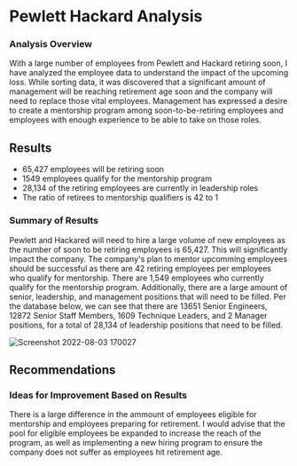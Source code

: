 # Pewlett Hackard Analysis
### Analysis Overview
With a large number of employees from Pewlett and Hackard retiring soon, I have analyzed the employee data to understand the impact of the upcoming loss. While sorting data, it was discovered that a significant amount of management will be reaching retirement age soon and the company will need to replace those vital employees. Management has expressed a desire to create a mentorship program among soon-to-be-retiring employees and employees with enough experience to be able to take on those roles.

## Results

* 65,427 employees will be retiring soon
* 1549 employees qualify for the mentorship program
* 28,134 of the retiring employees are currently in leadership roles
* The ratio of retirees to mentorship qualifiers is 42 to 1

### Summary of Results

Pewlett and Hackared will need to hire a large volume of new employees as the number of soon to be retiring employees is 65,427. This will significantly impact the company.
The company's plan to mentor upcomming employees should be successful as there are 42 retiring employees per employees who qualify for mentorship.
There are 1,549 employees who currently qualify for the mentorship program.
Additionally, there are a large amount of senior, leadership, and management positions that will need to be filled. Per the database below, we can see that there are 13651	Senior Engineers, 12872	Senior Staff Members, 1609	Technique Leaders, and 2	Manager positions, for a total of 28,134 of leadership positions that need to be filled.

![Screenshot 2022-08-03 170027](https://user-images.githubusercontent.com/107223650/182740072-160710e6-7bc3-401b-babc-633935c518e8.png)

## Recommendations
### Ideas for Improvement Based on Results

There is a large difference in the ammount of employees eligible for mentorship and employees preparing for retirement. I would advise that the pool for eligible employees be expanded to increase the reach of the program, as well as implementing a new hiring program to ensure the company does not suffer as employees hit retirement age.

